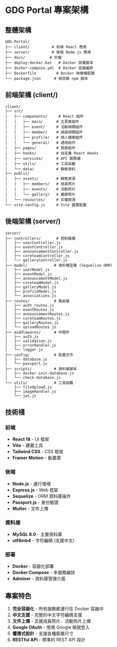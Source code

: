 # GDG Portal 專案架構

## 整體架構
```
GDG-Portal/
├── client/          # 前端 React 應用
├── server/          # 後端 Node.js 應用
├── docs/           # 文檔
├── deploy-docker.bat   # Docker 部署腳本
├── docker-compose.yml  # Docker 容器編排
├── Dockerfile         # Docker 映像檔配置
└── package.json      # 根目錄 npm 腳本
```

## 前端架構 (client/)
```
client/
├── src/
│   ├── components/     # React 組件
│   │   ├── main/      # 主頁面組件
│   │   ├── event/     # 活動相關組件
│   │   ├── member/    # 成員相關組件
│   │   ├── profile/   # 個人檔案組件
│   │   └── general/   # 通用組件
│   ├── pages/         # 頁面組件
│   ├── hooks/         # 自定義 React Hooks
│   ├── services/      # API 服務層
│   ├── utils/         # 工具函數
│   └── data/          # 靜態資料
├── public/
│   ├── assets/        # 靜態資源
│   │   ├── members/   # 成員照片
│   │   ├── events/    # 活動照片
│   │   └── gallery/   # 畫廊照片
│   └── resources/     # 文檔資源
└── vite.config.js     # Vite 建置配置
```

## 後端架構 (server/)
```
server/
├── controllers/       # 控制器層
│   ├── userController.js
│   ├── eventController.js
│   ├── announcementController.js
│   ├── coreteamController.js
│   └── galleryController.js
├── model/            # 資料模型層 (Sequelize ORM)
│   ├── userModel.js
│   ├── eventModel.js
│   ├── announcementModel.js
│   ├── coreteamModel.js
│   ├── galleryModel.js
│   ├── profileModel.js
│   └── associations.js
├── routes/           # 路由層
│   ├── auth_routes.js
│   ├── eventRoutes.js
│   ├── announcementRoutes.js
│   ├── coreteamRoutes.js
│   ├── galleryRoutes.js
│   └── uploadRoutes.js
├── middlewares/      # 中間件
│   ├── auth.js
│   ├── validation.js
│   ├── errorHandler.js
│   └── logger.js
├── config/           # 配置文件
│   ├── database.js
│   └── passport.js
├── scripts/          # 資料庫腳本
│   ├── docker-init-database.js
│   └── check-database.js
└── utils/            # 工具函數
    ├── fileUpload.js
    ├── imageHandler.js
    └── jwt.js
```

## 技術棧

### 前端
- **React 18** - UI 框架
- **Vite** - 建置工具
- **Tailwind CSS** - CSS 框架
- **Framer Motion** - 動畫庫

### 後端
- **Node.js** - 運行環境
- **Express.js** - Web 框架
- **Sequelize** - ORM 資料庫操作
- **Passport.js** - 身份驗證
- **Multer** - 文件上傳

### 資料庫
- **MySQL 8.0** - 主要資料庫
- **utf8mb4** - 字符編碼 (支援中文)

### 部署
- **Docker** - 容器化部署
- **Docker Compose** - 多服務編排
- **Adminer** - 資料庫管理介面

## 專案特色

1. **完全容器化** - 所有服務都運行在 Docker 容器中
2. **中文支援** - 完整的中文字符編碼支援
3. **文件上傳** - 支援成員照片、活動照片上傳
4. **Google OAuth** - 使用 Google 帳號登入
5. **響應式設計** - 支援各種裝置尺寸
6. **RESTful API** - 標準的 REST API 設計
